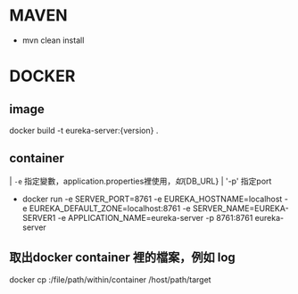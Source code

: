 # MAVEN
* mvn clean install
# DOCKER
## image
docker build -t eureka-server:{version} .
## container
| `-e` 指定變數，application.properties裡使用${}，如${DB_URL}
| '-p' 指定port

* docker run -e SERVER_PORT=8761 -e EUREKA_HOSTNAME=localhost -e EUREKA_DEFAULT_ZONE=localhost:8761 -e SERVER_NAME=EUREKA-SERVER1 -e APPLICATION_NAME=eureka-server -p 8761:8761 eureka-server
## 取出docker container 裡的檔案，例如 log
docker cp :/file/path/within/container /host/path/target
